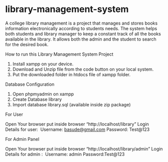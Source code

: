 # library-management-system
A college library management is a project that manages and stores books information electronically according to students needs. The system helps both students and library manager to keep a constant track of all the books available in the library. It allows both the admin and the student to search for the desired book. 


How to run this Library Management System Project

1. Install xampp on your device.
2. Download and Unzip file from the code button on your local system.
3. Put the downloaded folder in htdocs file of xampp folder.

Database Configuration

1. Open phpmyadmin on xampp
2. Create Database library
3. Import database library.sql (available inside zip package)

For User

Open Your browser put inside browser “http://localhost/library”
Login Details for user: 
Username: basude@gmail.com
Password: Test@123

For Admin Panel

Open Your browser put inside browser “http://localhost/library/admin”
Login Details for admin : 
Username: admin
Password:Test@123

